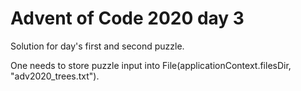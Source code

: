 # Advent of Code 2020 day 3

Solution for day's first and second puzzle.

One needs to store puzzle input into   File(applicationContext.filesDir, "adv2020_trees.txt").

